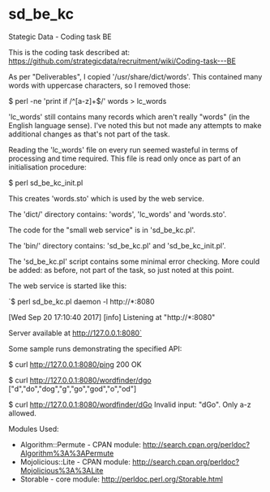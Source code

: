 # sd_be_kc
Stategic Data - Coding task BE

This is the coding task described at: https://github.com/strategicdata/recruitment/wiki/Coding-task---BE

As per "Deliverables", I copied '/usr/share/dict/words'.
This contained many words with uppercase characters, so I removed those:

$ perl -ne 'print if /^[a-z]+$/' words > lc_words

'lc_words' still contains many records which aren't really "words" (in the English language sense).
I've noted this but not made any attempts to make additional changes as that's not part of the task.

Reading the 'lc_words' file on every run seemed wasteful in terms of processing and time required.
This file is read only once as part of an initialisation procedure:

$ perl sd_be_kc_init.pl

This creates 'words.sto' which is used by the web service.

The 'dict/' directory contains: 'words', 'lc_words' and 'words.sto'.

The code for the "small web service" is in 'sd_be_kc.pl'.

The 'bin/' directory contains: 'sd_be_kc.pl' and 'sd_be_kc_init.pl'.

The 'sd_be_kc.pl' script contains some minimal error checking.
More could be added: as before, not part of the task, so just noted at this point.

The web service is started like this:

`$ perl sd_be_kc.pl daemon -l http://*:8080

[Wed Sep 20 17:10:40 2017] [info] Listening at "http://*:8080"

Server available at http://127.0.0.1:8080`

Some sample runs demonstrating the specified API:

$ curl http://127.0.0.1:8080/ping
200 OK

$ curl http://127.0.0.1:8080/wordfinder/dgo
["d","do","dog","g","go","god","o","od"]

$ curl http://127.0.0.1:8080/wordfinder/dGo
Invalid input: "dGo". Only a-z allowed.

Modules Used:

* Algorithm::Permute - CPAN module: http://search.cpan.org/perldoc?Algorithm%3A%3APermute
* Mojolicious::Lite - CPAN module: http://search.cpan.org/perldoc?Mojolicious%3A%3ALite
* Storable - core module: http://perldoc.perl.org/Storable.html

